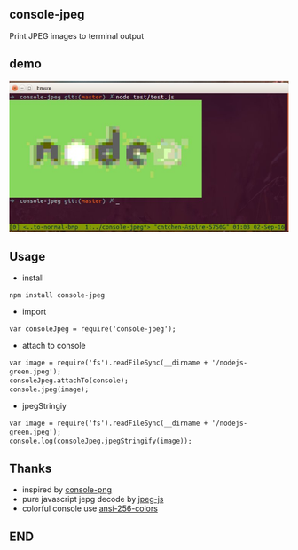 ## console-jpeg
Print JPEG images to terminal output

## demo
![demo result](https://raw.githubusercontent.com/CntChen/console-jpeg/master/doc/test_result.jpeg)

## Usage
* install
```
npm install console-jpeg
```

* import
```
var consoleJpeg = require('console-jpeg');
```

* attach to console
```
var image = require('fs').readFileSync(__dirname + '/nodejs-green.jpeg');
consoleJpeg.attachTo(console);
console.jpeg(image);
```

* jpegStringiy
```
var image = require('fs').readFileSync(__dirname + '/nodejs-green.jpeg');
console.log(consoleJpeg.jpegStringify(image));
```

## Thanks
* inspired by [console-png][console-png]
* pure javascript jepg decode by [jpeg-js][jpeg-js]
* colorful console use [ansi-256-colors][ansi-256-colors]


[References]:References
[console-png]:https://github.com/aantthony/console-png
[jpeg-js]:https://github.com/eugeneware/jpeg-js
[ansi-256-colors]:https://github.com/jbnicolai/ansi-256-colors

## END
